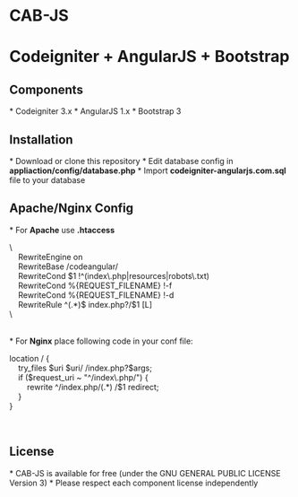 # CAB-JS
<h1>Codeigniter + AngularJS + Bootstrap</h3>
<h2>Components</h2>
* Codeigniter 3.x
* AngularJS 1.x
* Bootstrap 3

<h2>Installation</h2>
* Download or clone this repository
* Edit database config in <b>appliaction/config/database.php</b>
* Import <b>codeigniter-angularjs.com.sql</b> file to your database

<h2>Apache/Nginx Config</h2>
* For <b>Apache</b> use <b>.htaccess</b>
<p>\<IfModule mod_rewrite.c><br />
	&nbsp;&nbsp;&nbsp;&nbsp;RewriteEngine on <br />
	&nbsp;&nbsp;&nbsp;&nbsp;RewriteBase /codeangular/<br />
	&nbsp;&nbsp;&nbsp;&nbsp;RewriteCond $1 !^(index\.php|resources|robots\.txt)<br />
	&nbsp;&nbsp;&nbsp;&nbsp;RewriteCond %{REQUEST_FILENAME} !-f <br />
	&nbsp;&nbsp;&nbsp;&nbsp;RewriteCond %{REQUEST_FILENAME} !-d <br />
	&nbsp;&nbsp;&nbsp;&nbsp;RewriteRule ^(.*)$ index.php?/$1 [L]<br />
\</IfModule></p><br />
* For <b>Nginx</b> place following code in your conf file:
<p>location / {<br />
&nbsp;&nbsp;&nbsp;&nbsp;try_files $uri $uri/ /index.php?$args;<br />
&nbsp;&nbsp;&nbsp;&nbsp;if ($request_uri ~ "^/index\.php/") {<br />
&nbsp;&nbsp;&nbsp;&nbsp;&nbsp;&nbsp;&nbsp;&nbsp;rewrite ^/index.php/(.*) /$1 redirect;<br />
&nbsp;&nbsp;&nbsp;&nbsp;}<br />
	}</p><br />

<h2>License</h2>
* CAB-JS is available for free (under the GNU GENERAL PUBLIC LICENSE Version 3)
* Please respect each component license independently
